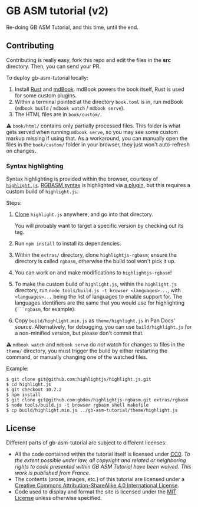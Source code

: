 # GB ASM tutorial (v2)

Re-doing GB ASM Tutorial, and this time, until the end.

## Contributing 

Contributing is really easy, fork this repo and edit the files in the **src** directory. Then, you can send your PR.

To deploy gb-asm-tutorial locally:

1. Install [Rust](https://www.rust-lang.org/tools/install) and [mdBook](https://github.com/rust-lang/mdBook#readme).
  mdBook powers the book itself, Rust is used for some custom plugins.
2. Within a terminal pointed at the directory `book.toml` is in, run mdBook (`mdbook build` / `mdbook watch` / `mdbook serve`).
3. The HTML files are in `book/custom/`.

  ⚠️ `book/html/` contains only partially processed files.
  This folder is what gets served when running `mdbook serve`, so you may see some custom markup missing if using that.
  As a workaround, you can manually open the files in the `book/custom/` folder in your browser, they just won't auto-refresh on changes.

### Syntax highlighting

Syntax highlighting is provided within the browser, courtesy of [`highlight.js`](https://github.com/highlightjs/highlight.js).
[RGBASM syntax](https://rgbds.gbdev.io/docs/rgbasm.5) is highlighted via [a plugin](https://github.com/gbdev/highlightjs-rgbasm), but this requires a custom build of `highlight.js`.

Steps:

1. [Clone](https://docs.github.com/en/github/getting-started-with-github/getting-started-with-git/about-remote-repositories) `highlight.js` anywhere, and go into that directory.

   You will probably want to target a specific version by checking out its tag.
2. Run `npm install` to install its dependencies.
3. Within the `extras/` directory, clone `highlightjs-rgbasm`; ensure the directory is called `rgbasm`, otherwise the build tool won't pick it up.
4. You can work on and make modifications to `highlightjs-rgbasm`!
5. To make the custom build of `highlight.js`, within the `highlight.js` directory, run `node tools/build.js -t browser <languages>...`, with `<languages>...` being the list of languages to enable support for.
  The languages identifiers are the same that you would use for highlighting (` ```rgbasm `, for example).
6. Copy `build/highlight.min.js` as `theme/highlight.js` in Pan Docs' source.
  Alternatively, for debugging, you can use `build/highlight.js` for a non-minified version, but please don't commit that.

  ⚠️ `mdbook watch` and `mdbook serve` do *not* watch for changes to files in the `theme/` directory, you must trigger the build by either restarting the command, or manually changing one of the watched files.

Example:

```console
$ git clone git@github.com:highlightjs/highlight.js.git
$ cd highlight.js
$ git checkout 10.7.2
$ npm install
$ git clone git@github.com:gbdev/highlightjs-rgbasm.git extras/rgbasm
$ node tools/build.js -t browser rgbasm shell makefile
$ cp build/highlight.min.js ../gb-asm-tutorial/theme/highlight.js
```

## License

Different parts of gb-asm-tutorial are subject to different licenses:

- All the code contained within the tutorial itself is licensed under <a rel="license" href="http://creativecommons.org/publicdomain/zero/1.0/">CC0</a>. *To the extent possible under law, all copyright and related or neighboring rights to code presented within GB ASM Tutorial have been waived. This work is published from France.*
- The contents (prose, images, etc.) of this tutorial are licensed under a <a rel="license" href="http://creativecommons.org/licenses/by-sa/4.0/">Creative Commons Attribution-ShareAlike 4.0 International License</a>.
- Code used to display and format the site is licensed under the [MIT License](https://github.com/ISSOtm/gb-asm-tutorial/blob/master/LICENSE) unless otherwise specified.
